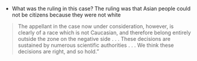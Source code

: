 - What was the ruling in this case?
	The ruling was that Asian people could not be citizens because they were not white
> 	The appellant in the case now under consideration, however, is clearly of a race which is not Caucasian, and therefore belong entirely outside the zone on the negative side . . . These decisions are sustained by numerous scientific authorities . . . We think these decisions are right, and so hold.”